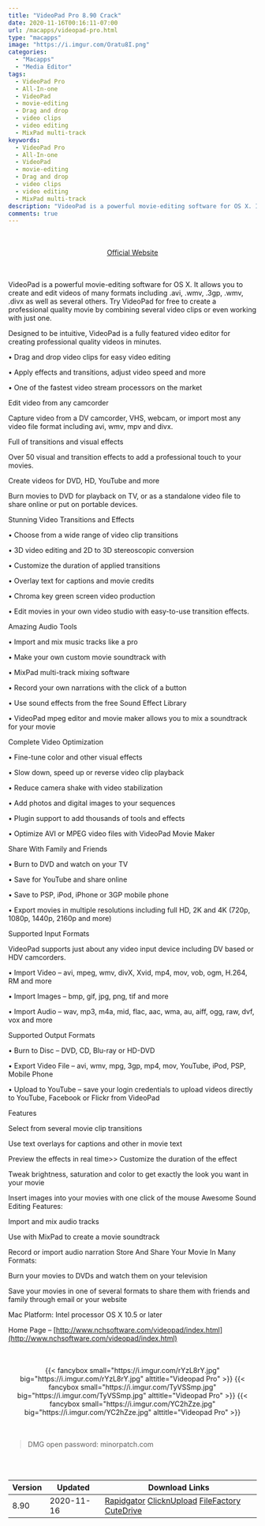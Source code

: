 ```yaml
---
title: "VideoPad Pro 8.90 Crack"
date: 2020-11-16T00:16:11-07:00
url: /macapps/videopad-pro.html
type: "macapps"
image: "https://i.imgur.com/Oratu8I.png"
categories:
  - "Macapps"
  - "Media Editor"
tags:
  - VideoPad Pro
  - All-In-one
  - VideoPad
  - movie-editing
  - Drag and drop
  - video clips
  - video editing
  - MixPad multi-track
keywords:
  - VideoPad Pro
  - All-In-one
  - VideoPad
  - movie-editing
  - Drag and drop
  - video clips
  - video editing
  - MixPad multi-track
description: "VideoPad is a powerful movie-editing software for OS X. It allows you to create and edit videos of many formats including .avi, .wmv, .3gp, .wmv, .divx as well as several others"
comments: true
---
```


<br/>
<br/>
<center>
<a href="http://www.nchsoftware.com/videopad/index.html" target="blank"><div class="border border-blue-500 rounded-lg transition duration-500 
    ease-in-out w-48 text-lg text-blue-500 text-center hover:bg-blue-500 hover:text-white">
  Official Website 
</div></a>
</center>
<br/>
<br/>

VideoPad is a powerful movie-editing software for OS X. It allows you to create and edit videos of many formats including .avi, .wmv, .3gp, .wmv, .divx as well as several others. Try VideoPad for free to create a professional quality movie by combining several video clips or even working with just one.

Designed to be intuitive, VideoPad is a fully featured video editor for creating professional quality videos in minutes.

• Drag and drop video clips for easy video editing

• Apply effects and transitions, adjust video speed and more

• One of the fastest video stream processors on the market



Edit video from any camcorder

Capture video from a DV camcorder, VHS, webcam, or import most any video file format including avi, wmv, mpv and divx.

Full of transitions and visual effects

Over 50 visual and transition effects to add a professional touch to your movies.


Create videos for DVD, HD, YouTube and more

Burn movies to DVD for playback on TV, or as a standalone video file to share online or put on portable devices.



Stunning Video Transitions and Effects

• Choose from a wide range of video clip transitions

• 3D video editing and 2D to 3D stereoscopic conversion

• Customize the duration of applied transitions

• Overlay text for captions and movie credits

• Chroma key green screen video production

• Edit movies in your own video studio with easy-to-use transition effects.



Amazing Audio Tools

• Import and mix music tracks like a pro

• Make your own custom movie soundtrack with

• MixPad multi-track mixing software

• Record your own narrations with the click of a button

• Use sound effects from the free Sound Effect Library

• VideoPad mpeg editor and movie maker allows you to mix a soundtrack for your movie



Complete Video Optimization

• Fine-tune color and other visual effects

• Slow down, speed up or reverse video clip playback

• Reduce camera shake with video stabilization

• Add photos and digital images to your sequences

• Plugin support to add thousands of tools and effects

• Optimize AVI or MPEG video files with VideoPad Movie Maker



Share With Family and Friends

• Burn to DVD and watch on your TV

• Save for YouTube and share online

• Save to PSP, iPod, iPhone or 3GP mobile phone

• Export movies in multiple resolutions including full HD, 2K and 4K (720p, 1080p, 1440p, 2160p and more)



Supported Input Formats

VideoPad supports just about any video input device including DV based or HDV camcorders.

• Import Video – avi, mpeg, wmv, divX, Xvid, mp4, mov, vob, ogm, H.264, RM and more

• Import Images – bmp, gif, jpg, png, tif and more

• Import Audio – wav, mp3, m4a, mid, flac, aac, wma, au, aiff, ogg, raw, dvf, vox and more



Supported Output Formats

• Burn to Disc – DVD, CD, Blu-ray or HD-DVD

• Export Video File – avi, wmv, mpg, 3gp, mp4, mov, YouTube, iPod, PSP, Mobile Phone

• Upload to YouTube – save your login credentials to upload videos directly to YouTube, Facebook or Flickr from VideoPad



Features



  Select from several movie clip transitions

  Use text overlays for captions and other in movie text

  Preview the effects in real time>> Customize the duration of the effect

  Tweak brightness, saturation and color to get exactly the look you want in your movie

  Insert images into your movies with one click of the mouse Awesome Sound Editing Features:

  Import and mix audio tracks

  Use with MixPad to create a movie soundtrack

  Record or import audio narration Store And Share Your Movie In Many Formats:

  Burn your movies to DVDs and watch them on your television

  Save your movies in one of several formats to share them with friends and family through email or your website



Mac Platform: Intel processor OS X 10.5 or later

Home Page – [http://www.nchsoftware.com/videopad/index.html](http://www.nchsoftware.com/videopad/index.html)

<script async src="https://pagead2.googlesyndication.com/pagead/js/adsbygoogle.js"></script>
<ins class="adsbygoogle"
     style="display:block; text-align:center;"
     data-ad-layout="in-article"
     data-ad-format="fluid"
     data-ad-client="ca-pub-8746275014476192"
     data-ad-slot="5144997159"></ins>
<script>
     (adsbygoogle = window.adsbygoogle || []).push({});
</script>
<br/>
<br/>


<center>
<div class="w-full grid grid-cols-3 flex gap-2">
{{< fancybox small="https://i.imgur.com/rYzL8rY.jpg" big="https://i.imgur.com/rYzL8rY.jpg" alttitle="Videopad Pro" >}}
{{< fancybox small="https://i.imgur.com/TyVSSmp.jpg" big="https://i.imgur.com/TyVSSmp.jpg" alttitle="Videopad Pro" >}}
{{< fancybox small="https://i.imgur.com/YC2hZze.jpg" big="https://i.imgur.com/YC2hZze.jpg" alttitle="Videopad Pro" >}}
</div>
</center>

<br/>
<br/>


> DMG open password: minorpatch.com

<br/>
<br/>
<div id="history_version" class="history_version">

| Version | Updated | Download Links |
| ---- | ---- | ---- |
| 8.90 | 2020-11-16 | [Rapidgator](https://ouo.io/jcxn6r)   [ClicknUpload](https://ouo.io/15yuq2)   [FileFactory](https://ouo.io/2E3oRo)   [CuteDrive](https://ouo.io/qEXIaC) |

</div>
